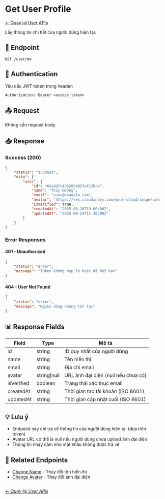 # Get User Profile

[← Quay lại User APIs](./README.md)

Lấy thông tin chi tiết của người dùng hiện tại.

## 📝 Endpoint

```
GET /user/me
```

## 🔐 Authentication

Yêu cầu JWT token trong header:

```
Authorization: Bearer <access_token>
```

## 📤 Request

Không cần request body.

## 📥 Response

### Success (200)

```json
{
	"status": "success",
	"data": {
		"user": {
			"id": "68a9d7c43528b6857ef12bce",
			"name": "Thùy Dương",
			"email": "user@example.com",
			"avatar": "https://res.cloudinary.com/your-cloud/image/upload/v1234567890/avatars/user_avatar.jpg",
			"isVerified": true,
			"createdAt": "2025-08-20T10:00:00Z",
			"updatedAt": "2025-08-24T15:30:00Z"
		}
	}
}
```

### Error Responses

#### 401 - Unauthorized

```json
{
	"status": "error",
	"message": "Token không hợp lệ hoặc đã hết hạn"
}
```

#### 404 - User Not Found

```json
{
	"status": "error",
	"message": "Người dùng không tồn tại"
}
```

## 📊 Response Fields

| Field      | Type         | Mô tả                               |
| ---------- | ------------ | ----------------------------------- |
| id         | string       | ID duy nhất của người dùng          |
| name       | string       | Tên hiển thị                        |
| email      | string       | Địa chỉ email                       |
| avatar     | string\|null | URL ảnh đại diện (null nếu chưa có) |
| isVerified | boolean      | Trạng thái xác thực email           |
| createdAt  | string       | Thời gian tạo tài khoản (ISO 8601)  |
| updatedAt  | string       | Thời gian cập nhật cuối (ISO 8601)  |

## 💡 Lưu ý

-   Endpoint này chỉ trả về thông tin của người dùng hiện tại (dựa trên token)
-   Avatar URL có thể là null nếu người dùng chưa upload ảnh đại diện
-   Thông tin nhạy cảm như mật khẩu không được trả về

## 🔗 Related Endpoints

-   [Change Name](./change-name.md) - Thay đổi tên hiển thị
-   [Change Avatar](./change-avatar.md) - Thay đổi ảnh đại diện

---

_[← Quay lại User APIs](./README.md)_
